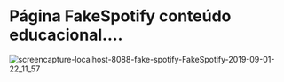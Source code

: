 # Página FakeSpotify conteúdo educacional....

![screencapture-localhost-8088-fake-spotify-FakeSpotify-2019-09-01-22_11_57](https://user-images.githubusercontent.com/49602892/64084873-b5caad00-cd05-11e9-82e2-6749df7db680.png)

